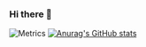 ### Hi there 👋

<!--
**promonkeyli/promonkeyli** is a ✨ _special_ ✨ repository because its `README.md` (this file) appears on your GitHub profile.

Here are some ideas to get you started:

- 🔭 I’m currently working on ...
- 🌱 I’m currently learning ...
- 👯 I’m looking to collaborate on ...
- 🤔 I’m looking for help with ...
- 💬 Ask me about ...
- 📫 How to reach me: ...
- 😄 Pronouns: ...
- ⚡ Fun fact: ...
-->
![Metrics](https://metrics.lecoq.io/promonkeyli?template=classic&isocalendar=1&fortune=1&stock=1&reactions=1&isocalendar.duration=half-year&reactions.limit=200&reactions.limit.issues=100&reactions.limit.discussions=100&reactions.limit.discussions.comments=100&reactions.days=0&reactions.display=absolute&stock.duration=1d&stock.interval=5m&config.timezone=Asia%2FShanghai)
[![Anurag's GitHub stats](https://github-readme-stats.vercel.app/api?username=promonkeyli)](https://github.com/anuraghazra/github-readme-stats)
